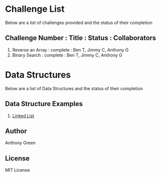 # Challenge List

Below are a list of challenges provided and the status of their completion

## Challenge Number : Title : Status : Collaborators 

1) Reverse an Array : complete : Ben T, Jimmy C, Anthony G
2) Binary Search : complete : Ben T, Jimmy C, Anthony G

# Data Structures
Below are a list of Data Structures and the status of their completion

## Data Structure Examples
1) [Linked List](cascadianrebel/data-structures-and-algorithms/DataStructures/LinkedLists/ReadMe.md)

## Author
Anthony Green

## License
MIT License
